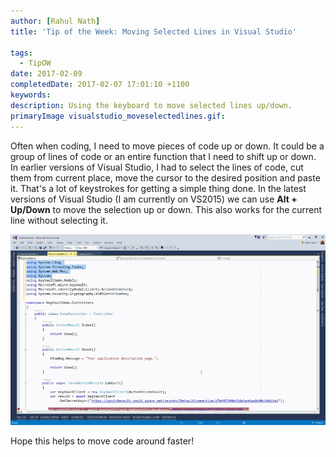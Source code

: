 ```yaml
---
author: [Rahul Nath]
title: 'Tip of the Week: Moving Selected Lines in Visual Studio'
  
tags:
  - TipOW
date: 2017-02-09
completedDate: 2017-02-07 17:01:10 +1100
keywords:
description: Using the keyboard to move selected lines up/down.
primaryImage visualstudio_moveselectedlines.gif:
---
```


Often when coding, I need to move pieces of code up or down. It could be a group of lines of code or an entire function that I need to shift up or down. In earlier versions of Visual Studio, I had to select the lines of code, cut them from current place, move the cursor to the desired position and paste it. That's a lot of keystrokes for getting a simple thing done. In the latest versions of Visual Studio (I am currently on VS2015) we can use **Alt + Up/Down** to move the selection up or down. This also works for the current line without selecting it.

<img alt="Defensive Coding" src="../images/visualstudio_moveselectedlines.gif" />

Hope this helps to move code around faster!
